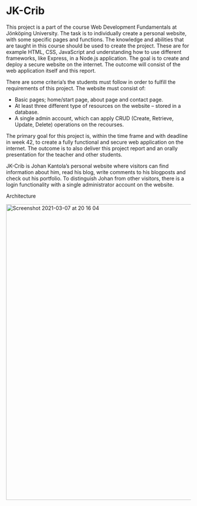 # JK-Crib

This project is a part of the course Web Development Fundamentals at Jönköping University.
The task is to individually create a personal website, with some specific pages and functions. The
knowledge and abilities that are taught in this course should be used to create the project.
These are for example HTML, CSS, JavaScript and understanding how to use different
frameworks, like Express, in a Node.js application. The goal is to create and deploy a secure
website on the internet. The outcome will consist of the web application itself and this report.

There are some criteria’s the students must follow in order to fulfill the requirements of this
project. The website must consist of:
- Basic pages; home/start page, about page and contact page.
- At least three different type of resources on the website – stored in a database.
- A single admin account, which can apply CRUD (Create, Retrieve, Update, Delete)
operations on the recourses.

The primary goal for this project is, within the time frame and with deadline in week 42, to
create a fully functional and secure web application on the internet. The outcome is to also
deliver this project report and an orally presentation for the teacher and other students.


JK-Crib is Johan Kantola’s personal website where visitors can find information about him, read
his blog, write comments to his blogposts and check out his portfolio. To distinguish Johan from
other visitors, there is a login functionality with a single administrator account on the website.

Architecture

<img width="807" alt="Screenshot 2021-03-07 at 20 16 04" src="https://user-images.githubusercontent.com/41270402/110251690-f4d46100-7f81-11eb-8899-bc26a14af32f.png">
